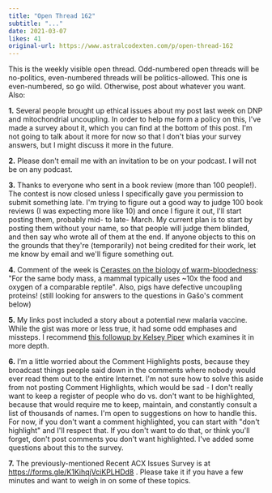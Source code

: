 ```yaml
---
title: "Open Thread 162"
subtitle: "..."
date: 2021-03-07
likes: 41
original-url: https://www.astralcodexten.com/p/open-thread-162
---
```

This is the weekly visible open thread. Odd-numbered open threads will be no-politics, even-numbered threads will be politics-allowed. This one is even-numbered, so go wild. Otherwise, post about whatever you want. Also:

 **1.** Several people brought up ethical issues about my post last week on DNP and mitochondrial uncoupling. In order to help me form a policy on this, I've made a survey about it, which you can find at the bottom of this post. I'm not going to talk about it more for now so that I don't bias your survey answers, but I might discuss it more in the future.

 **2.** Please don't email me with an invitation to be on your podcast. I will not be on any podcast.

 **3.** Thanks to everyone who sent in a book review (more than 100 people!). The contest is now closed unless I specifically gave you permission to submit something late. I'm trying to figure out a good way to judge 100 book reviews (I was expecting more like 10) and once I figure it out, I'll start posting them, probably mid- to late- March. My current plan is to start by posting them without your name, so that people will judge them blinded, and then say who wrote all of them at the end. If anyone objects to this on the grounds that they're (temporarily) not being credited for their work, let me know by email and we'll figure something out.

 **4.** Comment of the week is [Cerastes on the biology of warm-bloodedness](https://astralcodexten.substack.com/p/shilling-for-big-mitochondria#comment-1397757): "For the same body mass, a mammal typically uses ~10x the food and oxygen of a comparable reptile". Also, pigs have defective uncoupling proteins! (still looking for answers to the questions in Gašo's comment below)

 **5.** My links post included a story about a potential new malaria vaccine. While the gist was more or less true, it had some odd emphases and missteps. I recommend [this followup by Kelsey Piper](https://www.vox.com/future-perfect/22307700/malaria-rna-vaccines-covid-19) which examines it in more depth. 

**6.** I’m a little worried about the Comment Highlights posts, because they broadcast things people said down in the comments where nobody would ever read them out to the entire Internet. I'm not sure how to solve this aside from not posting Comment Highlights, which would be sad - I don't really want to keep a register of people who do vs. don't want to be highlighted, because that would require me to keep, maintain, and constantly consult a list of thousands of names. I'm open to suggestions on how to handle this. For now, if you don't want a comment highlighted, you can start with "don't highlight" and I'll respect that. If you don't want to do that, or think you'll forget, don't post comments you don't want highlighted. I've added some questions about this to the survey.

 **7.** The previously-mentioned Recent ACX Issues Survey is at <https://forms.gle/K1KihqjVciKPLHDd8> . Please take it if you have a few minutes and want to weigh in on some of these topics.
